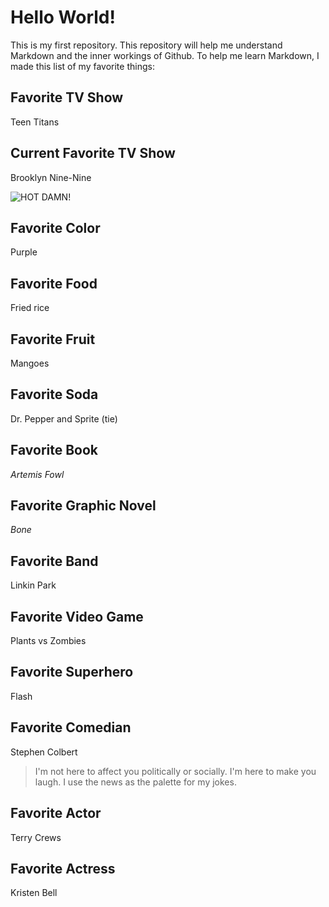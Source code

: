 # Hello World!

This is my first repository. This repository will help me understand Markdown and the inner workings of Github. To help me learn Markdown, I made this list of my favorite things:

## Favorite TV Show
Teen Titans

## Current Favorite TV Show
Brooklyn Nine-Nine

![HOT DAMN!](https://media.giphy.com/media/HEXbWjIsrbUIw/giphy.gif)

## Favorite Color
Purple

## Favorite Food
Fried rice

## Favorite Fruit
Mangoes

## Favorite Soda
Dr. Pepper and Sprite (tie)

## Favorite Book
*Artemis Fowl*

## Favorite Graphic Novel
*Bone*

## Favorite Band
Linkin Park

## Favorite Video Game
Plants vs Zombies

## Favorite Superhero
Flash

## Favorite Comedian
Stephen Colbert

> I'm not here to affect you politically or socially. I'm here to make you laugh. I use the news as the palette for my jokes.

## Favorite Actor
Terry Crews

## Favorite Actress
Kristen Bell
